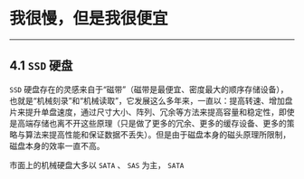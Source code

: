 # 我很慢，但是我很便宜

---

## 4.1 `SSD` 硬盘
`SSD` 硬盘存在的灵感来自于“磁带”（磁带是最便宜、密度最大的顺序存储设备），也就是“机械刻录”和“机械读取”，它发展这么多年来，一直以：提高转速、增加盘片来提升单盘速度，通过尺寸大小、阵列、冗余等方法来提高容量和稳定性，即使是高端存储也离不开这些原理（只是做了更多的冗余、更多的缓存设备、更多的策略与算法来提高性能和保证数据不丢失）。但是由于磁盘本身的磁头原理所限制，磁盘本身的效率一直不高。  
  
市面上的机械硬盘大多以 `SATA` 、 `SAS` 为主， `SATA` 